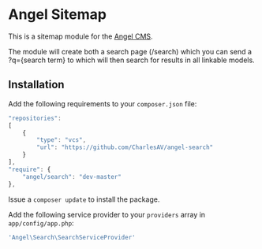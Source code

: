 Angel Sitemap
==============
This is a sitemap module for the [Angel CMS](https://github.com/CharlesAV/angel).

The module will create both a search page (/search) which you can send a ?q={search term} to which will then search for results in all linkable models.

Installation
------------
Add the following requirements to your `composer.json` file:
```javascript
"repositories":
[
	{
		"type": "vcs",
		"url": "https://github.com/CharlesAV/angel-search"
	}
],
"require": {
	"angel/search": "dev-master"
},
```

Issue a `composer update` to install the package.

Add the following service provider to your `providers` array in `app/config/app.php`:
```php
'Angel\Search\SearchServiceProvider'
```
